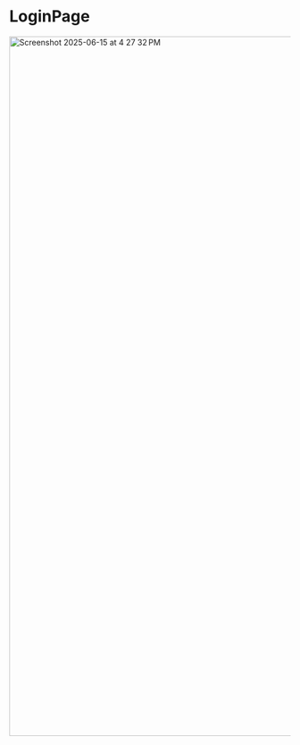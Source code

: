 # LoginPage
<img width="1253" alt="Screenshot 2025-06-15 at 4 27 32 PM" src="https://github.com/user-attachments/assets/e4204e0c-656a-4079-bef8-5ba90fa9a848" />
